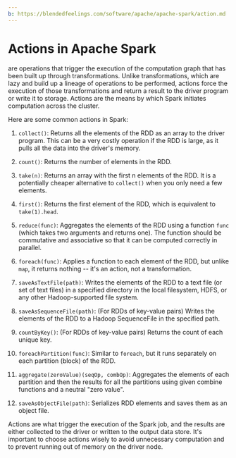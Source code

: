 ```yaml
---
b: https://blendedfeelings.com/software/apache/apache-spark/action.md
---
```


# Actions in Apache Spark 
are operations that trigger the execution of the computation graph that has been built up through transformations. Unlike transformations, which are lazy and build up a lineage of operations to be performed, actions force the execution of those transformations and return a result to the driver program or write it to storage. Actions are the means by which Spark initiates computation across the cluster.

Here are some common actions in Spark:

1. `collect()`: Returns all the elements of the RDD as an array to the driver program. This can be a very costly operation if the RDD is large, as it pulls all the data into the driver's memory.

2. `count()`: Returns the number of elements in the RDD.

3. `take(n)`: Returns an array with the first n elements of the RDD. It is a potentially cheaper alternative to `collect()` when you only need a few elements.

4. `first()`: Returns the first element of the RDD, which is equivalent to `take(1).head`.

5. `reduce(func)`: Aggregates the elements of the RDD using a function `func` (which takes two arguments and returns one). The function should be commutative and associative so that it can be computed correctly in parallel.

6. `foreach(func)`: Applies a function to each element of the RDD, but unlike `map`, it returns nothing -- it's an action, not a transformation.

7. `saveAsTextFile(path)`: Writes the elements of the RDD to a text file (or set of text files) in a specified directory in the local filesystem, HDFS, or any other Hadoop-supported file system.

8. `saveAsSequenceFile(path)`: (For RDDs of key-value pairs) Writes the elements of the RDD to a Hadoop SequenceFile in the specified path.

9. `countByKey()`: (For RDDs of key-value pairs) Returns the count of each unique key.

10. `foreachPartition(func)`: Similar to `foreach`, but it runs separately on each partition (block) of the RDD.

11. `aggregate(zeroValue)(seqOp, combOp)`: Aggregates the elements of each partition and then the results for all the partitions using given combine functions and a neutral "zero value".

12. `saveAsObjectFile(path)`: Serializes RDD elements and saves them as an object file.

Actions are what trigger the execution of the Spark job, and the results are either collected to the driver or written to the output data store. It's important to choose actions wisely to avoid unnecessary computation and to prevent running out of memory on the driver node.